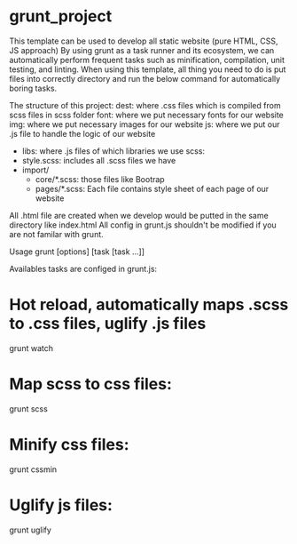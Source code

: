 # grunt_project
This template can be used to develop all static website (pure HTML, CSS, JS approach) 
By using grunt as a task runner and its ecosystem, we can automatically perform frequent tasks such as minification, compilation, unit testing, and linting.
When using this template, all thing you need to do is put files into correctly directory and run the below command for automatically boring tasks.

The structure of this project:
dest: where .css files which is compiled from scss files in scss folder
font: where we put necessary fonts for our website
img: where we put necessary images for our website
js: where we put our .js file to handle the logic of our website
 - libs: where .js files of which libraries we use
scss:
 - style.scss: includes all .scss files we have
 - import/
    - core/*.scss: those files like Bootrap
    - pages/*.scss: Each file contains style sheet of each page of our website

All .html file are created when we develop would be putted in the same directory like index.html
All config in grunt.js shouldn't be modified if you are not familar with grunt. 

Usage
 grunt [options] [task [task ...]]

Availables tasks are configed in grunt.js:

# Hot reload, automatically maps .scss to .css files, uglify .js files
grunt watch

# Map scss to css files:
grunt scss

# Minify css files:
grunt cssmin

# Uglify js files:
grunt uglify
